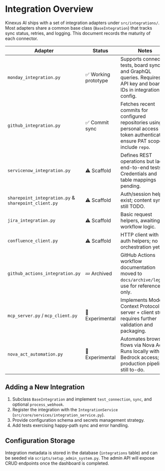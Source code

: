 # Integration Overview

Kinexus AI ships with a set of integration adapters under `src/integrations/`. Most adapters share a common base class (`BaseIntegration`) that tracks sync status, retries, and logging. This document records the maturity of each connector.

| Adapter | Status | Notes |
|---------|--------|-------|
| `monday_integration.py` | ✅ Working prototype | Supports connection tests, board sync, and GraphQL queries. Requires API key and board IDs in integration config. |
| `github_integration.py` | ✅ Commit sync | Fetches recent commits for configured repositories using personal access token authentication; ensure PAT scopes include `repo`. |
| `servicenow_integration.py` | ⚠️ Scaffold | Defines REST operations but lacks end-to-end tests. Credentials and table mappings pending. |
| `sharepoint_integration.py` & `sharepoint_client.py` | ⚠️ Scaffold | Auth/session helpers exist; content sync still TODO. |
| `jira_integration.py` | ⚠️ Scaffold | Basic request helpers, awaiting workflow logic. |
| `confluence_client.py` | ⚠️ Scaffold | HTTP client with auth helpers; no orchestration yet. |
| `github_actions_integration.py` | 💤 Archived | GitHub Actions workflow documentation moved to `docs/archive/legacy`; use for reference only. |
| `mcp_server.py` / `mcp_client.py` | 🧪 Experimental | Implements Model Context Protocol server + client stubs; requires further validation and packaging. |
| `nova_act_automation.py` | 🧪 Experimental | Automates browser flows via Nova Act. Runs locally with Bedrock access; production pipeline still to-do. |

## Adding a New Integration
1. Subclass `BaseIntegration` and implement `test_connection`, `sync`, and optional `process_webhook`.
2. Register the integration with the `IntegrationService` (`src/core/services/integration_service.py`).
3. Provide configuration schema and secrets management strategy.
4. Add tests exercising happy-path sync and error handling.

## Configuration Storage
Integration metadata is stored in the database (`integrations` table) and can be seeded via `scripts/setup_admin_system.py`. The admin API will expose CRUD endpoints once the dashboard is completed.
